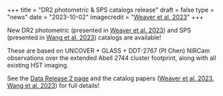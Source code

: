 +++
title = "DR2 photometric & SPS catalogs release"
draft = false
type = "news"
date = "2023-10-02"
imagecredit = "<a href='https://ui.adsabs.harvard.edu/abs/2023arXiv230102671W/abstract'>Weaver et al. 2023</a>"
+++

New DR2 photometric (presented in [Weaver et al. 2023](#)) and SPS (presented in [Wang et al. 2023](#)) catalogs are available! 

These are based on UNCOVER + GLASS + DDT-2767 (PI Chen) NIRCam observations over the extended Abell 2744 cluster footprint, along with all existing HST imaging. 

See the [Data Release 2 page](/DR2.html) and the catalog papers ([Weaver et al. 2023](#), [Wang et al. 2023](#)) for full details!


